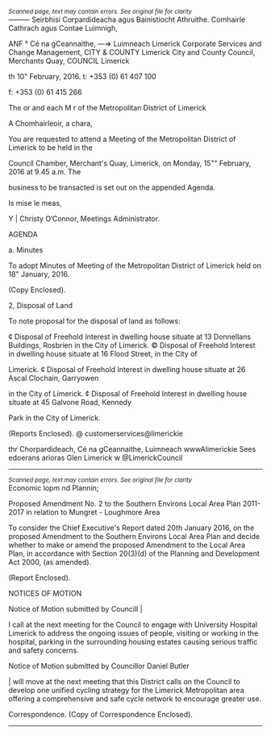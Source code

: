 *<small>Scanned page, text may contain errors. See original file for clarity</small>*  
_——_— Seirbhisi Corpardideacha agus Bainistiocht Athruithe.
Comhairle Cathrach agus Contae Luimnigh,

ANF ° Cé na gCeannaithe,
—=> Luimneach
Limerick Corporate Services and Change Management,
CITY & COUNTY Limerick City and County Council,
Merchants Quay,
COUNCIL Limerick

th
10" February, 2016. t: +353 (0) 61 407 100

f: +353 (0) 61 415 266

The or and each M r of the Metropolitan District of Limerick

A Chomhairleoir, a chara,

You are requested to attend a Meeting of the Metropolitan District of Limerick to be held in the

Council Chamber, Merchant's Quay, Limerick, on Monday, 15"" February, 2016 at 9.45 a.m. The

business to be transacted is set out on the appended Agenda.

Is mise le meas,

Y |
Christy O’Connor,
Meetings Administrator.

AGENDA

a. Minutes

To adopt Minutes of Meeting of the Metropolitan District of Limerick held on 18" January,
2016.

(Copy Enclosed).

2, Disposal of Land

To note proposal for the disposal of land as follows:

¢ Disposal of Freehold Interest in dwelling house situate at 13 Donnellans Buildings,
Rosbrien in the City of Limerick.
© Disposal of Freehold Interest in dwelling house situate at 16 Flood Street, in the City of

Limerick.
¢ Disposal of Freehold Interest in dwelling house situate at 26 Ascal Clochain, Garryowen

in the City of Limerick.
¢ Disposal of Freehold Interest in dwelling house situate at 45 Galvone Road, Kennedy

Park in the City of Limerick.

(Reports Enclosed).
@ customerservices@limerickie

thr Chorpardideach, Cé na gCeannaithe, Luimneach  wwwAlimerickie
Sees edoerans arioras Glen Limerick w @LimerickCouncil

---
*<small>Scanned page, text may contain errors. See original file for clarity</small>*  
Economic lopm nd Plannin;

Proposed Amendment No. 2 to the Southern Environs Local Area Plan 2011-2017 in
relation to Mungret - Loughmore Area

To consider the Chief Executive's Report dated 20th January 2016, on the proposed
Amendment to the Southern Environs Local Area Plan and decide whether to make or
amend the proposed Amendment to the Local Area Plan, in accordance with Section
20(3)(d) of the Planning and Development Act 2000, (as amended).

(Report Enclosed).

NOTICES OF MOTION

Notice of Motion submitted by Councill |

I call at the next meeting for the Council to engage with University Hospital Limerick to
address the ongoing issues of people, visiting or working in the hospital, parking in the
surrounding housing estates causing serious traffic and safety concerns.

Notice of Motion submitted by Councillor Daniel Butler

| will move at the next meeting that this District calls on the Council to develop one unified
cycling strategy for the Limerick Metropolitan area offering a comprehensive and safe cycle
network to encourage greater use.

Correspondence.
(Copy of Correspondence Enclosed).

---
